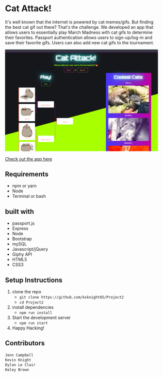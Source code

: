 # Cat Attack!
It's well known that the internet is powered by cat memes/gifs. But finding the best cat gif out there? That's the challenge. We developed an app that allows users to essentially play March Madness with cat gifs to determine their favorites. Passport authentication allows users to sign-up/log-in and save their favorite gifs. Users can also add new cat gifs to the tournament. 

![Cat Attack! Screenshot](./public/images/cat-attack.png)

[Check out the app here](https://cat-attack1.herokuapp.com//)

## Requirements
* npm or yarn
* Node
* Terminal or bash

## built with
* passport.js
* Express
* Node
* Bootstrap
* mySQL
* Javascript/jQuery
* Giphy API
* HTML5
* CSS3

## Setup Instructions
1. clone the repo 
    * `git clone https://github.com/ksknight85/Project2`
    * `cd Project2`
2. install dependencies
    * `npm run install`
3. Start the development server
    * `npm run start`
4. Happy Hacking!

## Contributors
    Jenn Campbell
    Kevin Knight
    Dylan Le Clair
    Haley Brown
